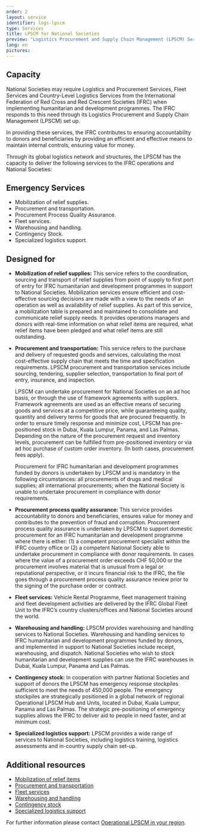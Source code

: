 ```yaml
---
order: 2
layout: service
identifier: logs-lpscm
type: Services
title: LPSCM for National Societies
preview: "Logistics Procurement and Supply Chain Management (LPSCM) Services for National Societies"
lang: en
pictures:
---
```


## Capacity

National Societies may require Logistics and Procurement Services, Fleet Services and Country-Level Logistics Services from the International Federation of Red Cross and Red Crescent Societies (IFRC) when implementing humanitarian and development programmes. The IFRC responds to this need through its Logistics Procurement and Supply Chain Management (LPSCM) set up.

In providing these services, the IFRC contributes to ensuring accountability to donors and beneficiaries by providing an efficient and effective means to maintain internal controls, ensuring value for money.

Through its global logistics network and structures, the LPSCM has the capacity to deliver the following services to the IFRC operations and National Societies:

## Emergency Services

-	Mobilization of relief supplies.
-	Procurement and transportation.
-	Procurement Process Quality Assurance.
-	Fleet services.
-	Warehousing and handling.
-	Contingency Stock.
-	Specialized logistics support.

## Designed for

- **Mobilization of relief supplies:** This service refers to the coordination, sourcing and transport of relief supplies from point of supply to first port of entry for IFRC humanitarian and development programmes in support to National Societies. Mobilization services ensure efficient and cost-effective sourcing decisions are made with a view to the needs of an operation as well as availability of relief supplies. As part of this service, a mobilization table is prepared and maintained to consolidate and communicate relief supply needs. It provides operations managers and donors with real-time information on what relief items are required, what relief items have been pledged and what relief items are still outstanding.

- **Procurement and transportation:** This service refers to the purchase and delivery of requested goods and services, calculating the most cost-effective supply chain that meets the time and specification requirements. LPSCM procurement and transportation services include sourcing, tendering, supplier selection, transportation to final port of entry, insurance, and inspection.

  LPSCM can undertake procurement for National Societies on an ad hoc basis, or through the use of framework agreements with suppliers. Framework agreements are used as an effective means of securing goods and services at a competitive price, while guaranteeing quality, quantity and delivery terms for goods that are procured frequently. In order to ensure timely response and minimize cost, LPSCM has pre-positioned stock in Dubai, Kuala Lumpur, Panama, and Las Palmas. Depending on the nature of the procurement request and inventory levels, procurement can be fulfilled from pre-positioned inventory or via ad hoc purchase of custom order inventory. (In both cases, procurement fees apply).

  Procurement for IFRC humanitarian and development programmes funded by donors is undertaken by LPSCM and is mandatory in the following circumstances: all procurements of drugs and medical supplies; all international procurements; when the National Society is unable to undertake procurement in compliance with donor requirements.


- **Procurement process quality assurance:** This service provides accountability to donors and beneficiaries, ensures value for money and contributes to the prevention of fraud and corruption.
Procurement process quality assurance is undertaken by LPSCM to support domestic procurement for an IFRC humanitarian and development programme where there is either: (1) a competent procurement specialist within the IFRC country office or (2) a competent National Society able to undertake procurement in compliance with donor requirements. In cases where the value of a procurement order exceeds CHF 50,000 or the procurement involves material that is unusual from a legal or reputational perspective, or it incurs financial risk to the IFRC, the file goes through a procurement process quality assurance review prior to the signing of the purchase order or contract.  

- **Fleet services:** Vehicle Rental Programme, fleet management training and fleet development activities are delivered by the IFRC Global Fleet Unit to the IFRC’s country clusters/offices and National Societies around the world.

- **Warehousing and handling:** LPSCM provides warehousing and handling services to National Societies. Warehousing and handling services to IFRC humanitarian and development programmes funded by donors, and implemented in support to National Societies include receipt, warehousing, and dispatch. National Societies who wish to stock humanitarian and development supplies can use the IFRC warehouses in Dubai, Kuala Lumpur, Panama and Las Palmas.

- **Contingency stock:** In cooperation with partner National Societies and support of donors the LPSCM has emergency response stockpiles sufficient to meet the needs of 450,000 people. The emergency stockpiles are strategically positioned in a global network of regional Operational LPSCM Hub and Units, located in Dubai, Kuala Lumpur, Panama and Las Palmas. The strategic pre-positioning of emergency supplies allows the IFRC to deliver aid to people in need faster, and at minimum cost.

-	**Specialized logistics support:** LPSCM provides a wide range of services to National Societies, including logistics training, logistics assessments and in-country supply chain set-up.

## Additional resources

- [Mobilization of relief items](https://fednet.ifrc.org/en/resources/logistics/mobilization-of-goods/)
- [Procurement and transportation](https://fednet.ifrc.org/en/resources/logistics/procurement/) 
- [Fleet services](https://fednet.ifrc.org/en/resources/logistics/our-global-structure/DubaiLPSCM/global-fleet-base/vehicle-rental-programme/)
- [Warehousing and handling](https://fednet.ifrc.org/en/resources/logistics/our-global-structure/)
- [Contingency stock](https://fednet.ifrc.org/en/resources/logistics/contingency-stock/)
- [Specialized logistics support](https://fednet.ifrc.org/en/resources/logistics/logistics-training-and-workshop/)

For further information please contact [Operational LPSCM in your region](https://fednet.ifrc.org/en/resources/logistics/our-global-structure/). 